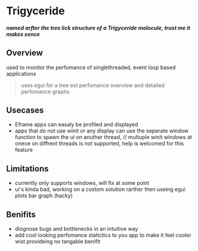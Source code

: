 # Trigyceride
##### named arfter the tree lick structure of a Trigyceride molocule, trust me it makes sence


## Overview
used to monitor the perfomance of singlethreaded, event loop based applications
> uses egui for a tree est perfomance overview and detailed perfomance graphs

## Usecases
- Eframe apps can easaly be profiled and displayed
- apps that do not use winit or any display can use the seperate window function to spawn the ui on anuther thread, // multuple winit windows at onece on diffrent threads is not supported, help is welcomed for this feature 

## Limitations 
- currently only supports windows, will fix at some point
- ui's kinda bad, working on a costom solution rarther then useing egui plots bar graph (hacky)

## Benifits
- diognose bugs and bottlenecks in an intuitive way
- add cool looking perfomance statictics to you app to make it feel cooler wist provideing no tangable benifit 
